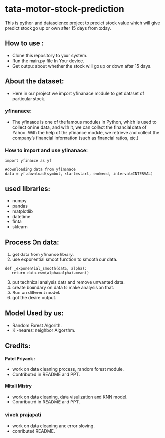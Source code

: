# tata-motor-stock-prediction 

This is python and datascience project to predict stock value which will give predict stock go up or own after 15 days from today.

## How to use :

* Clone this repository to your system.
* Run the main.py file In Your device.
* Get output about whether the stock will go up or down after 15 days.

## About the dataset:

* Here in our project we import yfinanace module to get dataset of particular stock.

### yfinanace:

  * The yfinance is one of the famous modules in Python, which is used to collect online data, and with it, we can collect the financial data of Yahoo. With the help of the yfinance module, we retrieve and collect the company's financial information (such as financial ratios, etc.)
  
### How to import and use yfinanace:

```
import yfinance as yf

#downloading data from yfinanace
data = yf.download(symbol, start=start, end=end, interval=INTERVAL)
```

## used libraries:
* numpy
* pandas
* matplotlib
* datetime
* finta
* sklearn

## Process On data:

1. get data from yfinance library.
2. use exponential smoot function to smooth our data.
```
def _exponential_smooth(data, alpha):
   return data.ewm(alpha=alpha).mean()
```
3. put technical analysis data and remove unwanted data.
4. create boundary on data to make analysis on that.
5. Run on different model.
6. got the desire output. 

## Model Used by us:
* Random Forest Algorith.
* K -nearest neighbor Algorithm.


## Credits:

#### Patel Priyank  :
* work on data cleaning process, random forest module.
* Contributed in README and PPT.

#### Mitali Mistry :
* work on data cleaning, data visulization and KNN model.
* Contributed in README and PPT. 
### vivek prajapati 
 * work on data cleaning and error sloving.
 * conributed README. 
